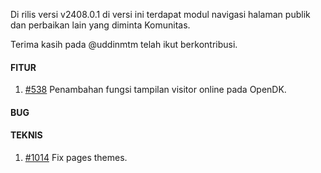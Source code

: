 Di rilis versi v2408.0.1 di versi ini terdapat modul navigasi halaman publik dan perbaikan lain yang diminta Komunitas.

Terima kasih pada @uddinmtm telah ikut berkontribusi.

#### FITUR

1. [#538](https://github.com/OpenSID/OpenDK/issues/538) Penambahan fungsi tampilan visitor online pada OpenDK.

#### BUG
 

#### TEKNIS

1. [#1014](https://github.com/OpenSID/OpenDK/issues/1014) Fix pages themes.
